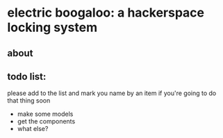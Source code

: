 # electric boogaloo: a hackerspace locking system

## about


## todo list:
please add to the list and mark you name by an item if you're going to
do that thing soon

* make some models
* get the components
* what else?
